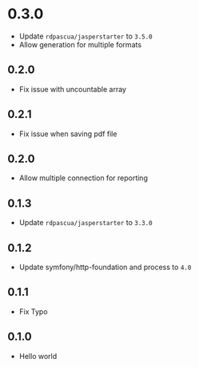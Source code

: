 # 0.3.0

* Update `rdpascua/jasperstarter` to `3.5.0`
* Allow generation for multiple formats

## 0.2.0

* Fix issue with uncountable array

## 0.2.1

* Fix issue when saving pdf file

## 0.2.0

* Allow multiple connection for reporting

## 0.1.3

* Update `rdpascua/jasperstarter` to `3.3.0`

## 0.1.2

* Update symfony/http-foundation and process to `4.0`

## 0.1.1

* Fix Typo

## 0.1.0

* Hello world